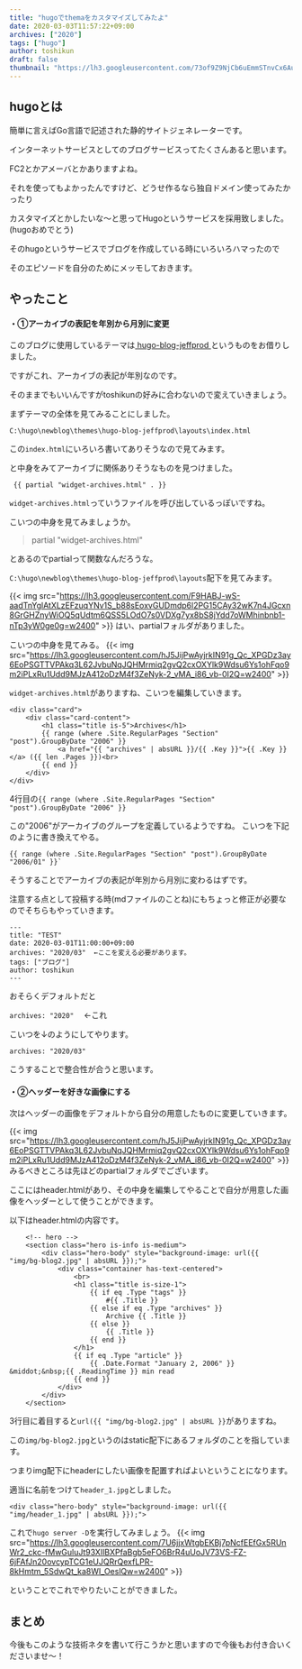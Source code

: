 ```yaml
---
title: "hugoでthemaをカスタマイズしてみたよ"
date: 2020-03-03T11:57:22+09:00
archives: ["2020"]
tags: ["hugo"]
author: toshikun
draft: false
thumbnail: "https://lh3.googleusercontent.com/73of9Z9NjCb6uEmmSTnvCx6Aukk3UpfwyKIYnpUpiqDVz7Ym1-1jpqkcWy6k3jo1qRvBgSkDp9EMvP5b5M-q2b6YEnd233giJE54eJ12sVyhN7TIMA1Zd6bJYjRKEKiQv_CXb-xCUg=w400"
---
```


## hugoとは

簡単に言えばGo言語で記述された静的サイトジェネレーターです。

インターネットサービスとしてのブログサービスってたくさんあると思います。

FC2とかアメーバとかありますよね。

それを使ってもよかったんですけど、どうせ作るなら独自ドメイン使ってみたかったり

カスタマイズとかしたいな～と思ってHugoというサービスを採用致しました。(hugoおめでとう)

そのhugoというサービスでブログを作成している時にいろいろハマったので

そのエピソードを自分のためにメッモしておきます。


## やったこと

#### ・①アーカイブの表記を年別から月別に変更
このブログに使用しているテーマは[ hugo-blog-jeffprod ](https://themes.gohugo.io/hugo-blog-jeffprod/)というものをお借りしました。

ですがこれ、アーカイブの表記が年別なのです。

そのままでもいいんですがtoshikunの好みに合わないので変えていきましょう。

まずテーマの全体を見てみることにしました。

`C:\hugo\newblog\themes\hugo-blog-jeffprod\layouts\index.html`


この`index.html`にいろいろ書いてありそうなので見てみます。

と中身をみてアーカイブに関係ありそうなものを見つけました。
```
 {{ partial "widget-archives.html" . }}
```
`widget-archives.html`っていうファイルを呼び出しているっぽいですね。

こいつの中身を見てみましょうか。

>partial "widget-archives.html"

とあるのでpartialって関数なんだろうな。

`C:\hugo\newblog\themes\hugo-blog-jeffprod\layouts`配下を見てみます。

{{< img src="https://lh3.googleusercontent.com/F9HABJ-wS-aadTnYglAtXLzEFzuqYNv1S_b88sEoxvGUDmdp6l2PG15CAy32wK7n4JGcxn8GrGHZnyWiOQ5qUdtm6QSS5LOdO7s0VDXg7yx8bS8jYdd7oWMhinbnb1-nTp3yW0ge0g=w2400"  >}}
はい、partialフォルダがありました。

こいつの中身を見てみる。
{{< img src="https://lh3.googleusercontent.com/hJ5JijPwAyjrkIN91g_Qc_XPGDz3ay6EoPSGTTVPAkq3L62JvbuNqJQHMrmiq2gvQ2cxOXYlk9Wdsu6Ys1ohFqo9m2iPLxRu1Udd9MJzA412oDzM4f3ZeNyk-2_vMA_i86_vb-0I2Q=w2400"  >}}

`widget-archives.html`がありますね、こいつを編集していきます。

```
<div class="card">
    <div class="card-content">
        <h1 class="title is-5">Archives</h1>
        {{ range (where .Site.RegularPages "Section" "post").GroupByDate "2006" }}
            <a href="{{ "archives" | absURL }}/{{ .Key }}">{{ .Key }}</a> ({{ len .Pages }})<br>
        {{ end }}
    </div>
</div>
```
4行目の`{{ range (where .Site.RegularPages "Section" "post").GroupByDate "2006" }}`

この"2006"がアーカイブのグループを定義しているようですね。
こいつを下記のように書き換えてやる。

```
{{ range (where .Site.RegularPages "Section" "post").GroupByDate "2006/01" }}`
```
そうすることでアーカイブの表記が年別から月別に変わるはずです。

注意する点として投稿する時(mdファイルのことね)にもちょっと修正が必要なのでそちらもやっていきます。



```
---
title: "TEST"
date: 2020-03-01T11:00:00+09:00
archives: "2020/03"  ←ここを変える必要があります。
tags: ["ブログ"]
author: toshikun
---
```
おそらくデフォルトだと

`archives: "2020"`　   ←これ

こいつを↓のようにしてやります。

`archives: "2020/03"` 

こうすることで整合性が合うと思います。

#### ・②ヘッダーを好きな画像にする
次はヘッダーの画像をデフォルトから自分の用意したものに変更していきます。

{{< img src="https://lh3.googleusercontent.com/hJ5JijPwAyjrkIN91g_Qc_XPGDz3ay6EoPSGTTVPAkq3L62JvbuNqJQHMrmiq2gvQ2cxOXYlk9Wdsu6Ys1ohFqo9m2iPLxRu1Udd9MJzA412oDzM4f3ZeNyk-2_vMA_i86_vb-0I2Q=w2400"  >}}
みるべきところは先ほどのpartialフォルダでございます。

ここにはheader.htmlがあり、その中身を編集してやることで自分が用意した画像をヘッダーとして使うことができます。

以下はheader.htmlの内容です。
```
    <!-- hero -->
    <section class="hero is-info is-medium">
        <div class="hero-body" style="background-image: url({{ "img/bg-blog2.jpg" | absURL }});">
            <div class="container has-text-centered">
                <br>
                <h1 class="title is-size-1">
                    {{ if eq .Type "tags" }}
                        #{{ .Title }}
                    {{ else if eq .Type "archives" }}
                        Archive {{ .Title }}
                    {{ else }}
                        {{ .Title }}
                    {{ end }}
                </h1>
                {{ if eq .Type "article" }}
                    {{ .Date.Format "January 2, 2006" }} &middot;&nbsp;{{ .ReadingTime }} min read
                {{ end }}
            </div>
        </div>
    </section>

```
3行目に着目すると`url({{ "img/bg-blog2.jpg" | absURL }}`がありますね。

この`img/bg-blog2.jpg`というのはstatic配下にあるフォルダのことを指しています。

つまりimg配下にheaderにしたい画像を配置すればよいということになります。

適当に名前をつけて`header_1.jpg`としました。
```
<div class="hero-body" style="background-image: url({{ "img/header_1.jpg" | absURL }});">
```

これで`hugo server -D`を実行してみましょう。
{{< img src="https://lh3.googleusercontent.com/7U6jjxWtgbEKBj7pNcfEEfGx5RUnWr2_ckc-fMwGuluJt93XIlBXPfaBgb5eFO6BrR4uUoJV73VS-FZ-6jFAfJn20ovcypTCG1eUJQRrQexfLPR-8kHmtm_5SdwQt_ka8WI_OeslQw=w2400"  >}}

ということでこれでやりたいことができました。

## まとめ
今後もこのような技術ネタを書いて行こうかと思いますので今後もお付き合いくださいませ～！



